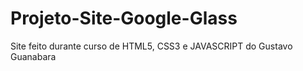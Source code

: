 # Projeto-Site-Google-Glass
 Site feito durante curso de HTML5, CSS3 e JAVASCRIPT do Gustavo Guanabara
